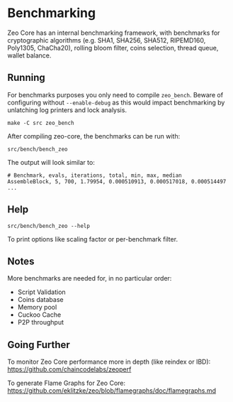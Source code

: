 Benchmarking
============

Zeo Core has an internal benchmarking framework, with benchmarks
for cryptographic algorithms (e.g. SHA1, SHA256, SHA512, RIPEMD160, Poly1305, ChaCha20), rolling bloom filter, coins selection,
thread queue, wallet balance.

Running
---------------------

For benchmarks purposes you only need to compile `zeo_bench`. Beware of configuring without `--enable-debug` as this would impact
benchmarking by unlatching log printers and lock analysis.

    make -C src zeo_bench

After compiling zeo-core, the benchmarks can be run with:

    src/bench/bench_zeo

The output will look similar to:
```
# Benchmark, evals, iterations, total, min, max, median
AssembleBlock, 5, 700, 1.79954, 0.000510913, 0.000517018, 0.000514497
...
```

Help
---------------------

    src/bench/bench_zeo --help

To print options like scaling factor or per-benchmark filter.

Notes
---------------------
More benchmarks are needed for, in no particular order:
- Script Validation
- Coins database
- Memory pool
- Cuckoo Cache
- P2P throughput

Going Further
--------------------

To monitor Zeo Core performance more in depth (like reindex or IBD): https://github.com/chaincodelabs/zeoperf

To generate Flame Graphs for Zeo Core: https://github.com/eklitzke/zeo/blob/flamegraphs/doc/flamegraphs.md
